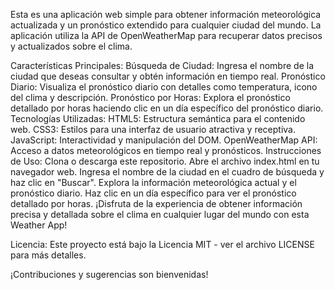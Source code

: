 
Esta es una aplicación web simple para obtener información meteorológica actualizada y un pronóstico extendido para cualquier ciudad del mundo. La aplicación utiliza la API de OpenWeatherMap para recuperar datos precisos y actualizados sobre el clima.

Características Principales:
Búsqueda de Ciudad: Ingresa el nombre de la ciudad que deseas consultar y obtén información en tiempo real.
Pronóstico Diario: Visualiza el pronóstico diario con detalles como temperatura, icono del clima y descripción.
Pronóstico por Horas: Explora el pronóstico detallado por horas haciendo clic en un día específico del pronóstico diario.
Tecnologías Utilizadas:
HTML5: Estructura semántica para el contenido web.
CSS3: Estilos para una interfaz de usuario atractiva y receptiva.
JavaScript: Interactividad y manipulación del DOM.
OpenWeatherMap API: Acceso a datos meteorológicos en tiempo real y pronósticos.
Instrucciones de Uso:
Clona o descarga este repositorio.
Abre el archivo index.html en tu navegador web.
Ingresa el nombre de la ciudad en el cuadro de búsqueda y haz clic en "Buscar".
Explora la información meteorológica actual y el pronóstico diario.
Haz clic en un día específico para ver el pronóstico detallado por horas.
¡Disfruta de la experiencia de obtener información precisa y detallada sobre el clima en cualquier lugar del mundo con esta Weather App!

Licencia:
Este proyecto está bajo la Licencia MIT - ver el archivo LICENSE para más detalles.

¡Contribuciones y sugerencias son bienvenidas!
